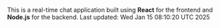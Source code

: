This is a real-time chat application built using **React** for the frontend and **Node.js** for the backend.
Last updated: Wed Jan 15 08:10:20 UTC 2025
